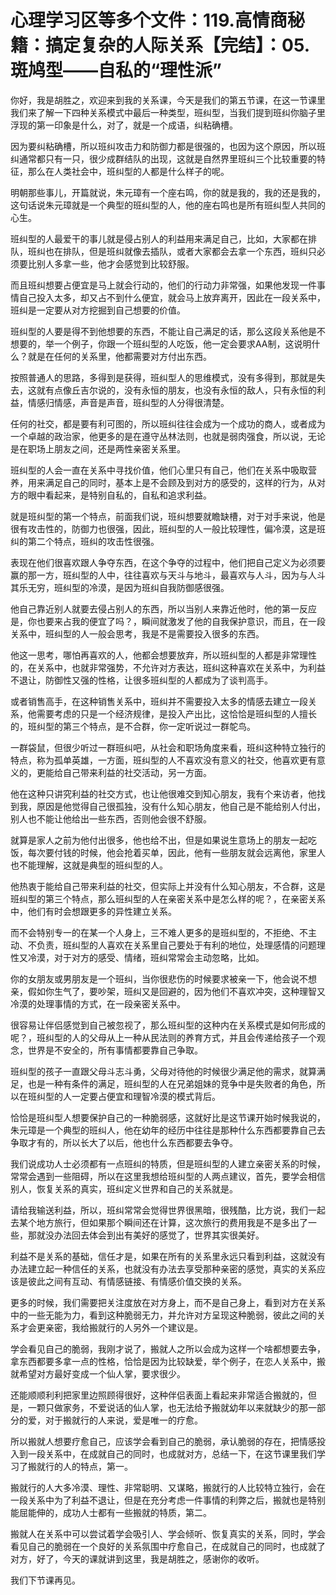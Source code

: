 # 心理学习区等多个文件：119.高情商秘籍：搞定复杂的人际关系【完结】：05.斑鸠型——自私的“理性派”

你好，我是胡胜之，欢迎来到我的关系课，今天是我们的第五节课，在这一节课里我们来了解一下四种关系模式中最后一种类型，班纠型，当我们提到班纠你脑子里浮现的第一印象是什么，对了，就是一个成语，纠粘确槽。

因为要纠粘确槽，所以班纠攻击力和防御力都是很强的，也因为这个原因，所以班纠通常都只有一只，很少成群结队的出现，这就是自然界里班纠三个比较重要的特征，那么在人类社会中，班纠型的人都是什么样子的呢。

明朝那些事儿，开篇就说，朱元璋有一个座右鸣，你的就是我的，我的还是我的，这句话说朱元璋就是一个典型的班纠型的人，他的座右鸣也是所有班纠型人共同的心生。

班纠型的人最爱干的事儿就是侵占别人的利益用来满足自己，比如，大家都在排队，班纠也在排队，但是班纠就像去插队，或者大家都会去拿一个东西，班纠只必须要比别人多拿一些，他才会感觉到比较舒服。

而且班纠想要占便宜是马上就会行动的，他们的行动力非常强，如果他发现一件事情自己投入太多，却又占不到什么便宜，就会马上放弃离开，因此在一段关系中，班纠是一定要从对方挖掘到自己想要的价值。

班纠型的人要是得不到他想要的东西，不能让自己满足的话，那么这段关系他是不想要的，举一个例子，你跟一个班纠型的人吃饭，他一定会要求AA制，这说明什么？就是在任何的关系里，他都需要对方付出东西。

按照普通人的思路，多得到是获得，班纠型人的思维模式，没有多得到，那就是失去，这就有点像丘吉尔说的，没有永恒的朋友，也没有永恒的敌人，只有永恒的利益，情感归情感，声音是声音，班纠型的人分得很清楚。

任何的社交，都是要有利可图的，所以班纠往往会成为一个成功的商人，或者成为一个卓越的政治家，他更多的是在遵守丛林法则，也就是弱肉强食，所以说，无论是在职场上朋友之间，还是两性亲密关系里。

班纠型的人会一直在关系中寻找价值，他们心里只有自己，他们在关系中吸取营养，用来满足自己的同时，基本上是不会顾及到对方的感受的，这样的行为，从对方的眼中看起来，是特别自私的，自私和追求利益。

就是班纠型的第一个特点，前面我们说，班纠想要就瞻缺槽，对于对手来说，他是很有攻击性的，防御力也很强，因此，班纠型的人一般比较理性，偏冷漠，这是班纠的第二个特点，班纠的攻击性很强。

表现在他们很喜欢跟人争夺东西，在这个争夺的过程中，他们把自己定义为必须要赢的那一方，班纠型的人中，往往喜欢与天斗与地斗，最喜欢与人斗，因为与人斗其乐无穷，班纠型的冷漠，是因为班纠自我防御感很强。

他自己靠近别人就要去侵占别人的东西，所以当别人来靠近他时，他的第一反应是，你也要来占我的便宜了吗？，瞬间就激发了他的自我保护意识，而且，在一段关系中，班纠型的人一般会思考，我是不是需要投入很多的东西。

他这一思考，哪怕再喜欢的人，他都会想要放弃，所以班纠型的人都是非常理性的，在关系中，也就非常强势，不允许对方表达，班纠这种喜欢在关系中，为利益不退让，防御性又强的性格，让很多班纠型的人都成为了谈判高手。

或者销售高手，在这种销售关系中，班纠并不需要投入太多的情感去建立一段关系，他需要考虑的只是一个经济规律，是投入产出比，这恰恰是班纠型的人擅长的，班纠型的第三个特点，是不合群，你一定听说过一群鸵鸟。

一群袋鼠，但很少听过一群班纠吧，从社会和职场角度来看，班纠这种特立独行的特点，称为孤单英雄，一方面，班纠型的人不喜欢没有意义的社交，他喜欢更有意义的，更能给自己带来利益的社交活动，另一方面。

他在这种只讲究利益的社交方式，也让他很难交到知心朋友，我有个来访者，他找到我，原因是他觉得自己很孤独，没有什么知心朋友，他自己是不能给别人付出，别人也不能让他给出一些东西，否则他会很不舒服。

就算是家人之前为他付出很多，他也给不出，但是如果说生意场上的朋友一起吃饭，每次要付钱的时候，他会抢着买单，因此，他有一些朋友就会远离他，家里人也不能理解，这就是典型的班纠型的人。

他热衷于能给自己带来利益的社交，但实际上并没有什么知心朋友，不合群，这是班纠型的第三个特点，那么班纠型的人在亲密关系中是怎么样的呢？，在亲密关系中，他们有时会想跟更多的异性建立关系。

而不会特别专一的在某一个人身上，三不难人更多的是班纠型的，不拒绝、不主动、不负责，班纠型的人喜欢在关系里自己要处于有利的地位，处理感情的问题理性又冷漠，对于对方的感受、情绪，班纠常常会主动忽略，比如。

你的女朋友或男朋友是一个班纠，当你很悲伤的时候要求被亲一下，他会说不想亲，假如你生气了，要吵架，班纠又是回避的，因为他们不喜欢冲突，这种理智又冷漠的处理事情的方式，在一段亲密关系中。

很容易让伴侣感觉到自己被忽视了，那么班纠型的这种内在关系模式是如何形成的呢？，班纠型的人的父母从上一种从民法则的养育方式，并且会传递给孩子一个观念，世界是不安全的，所有事情都要靠自己争取。

班纠型的孩子一直跟父母斗志斗勇，父母对待他的时候很少满足他的需求，就算满足，也是一种有条件的满足，班纠型的人在兄弟姐妹的竞争中是失败者的角色，所以在班纠型的人一定要占便宜和理智冷漠的模式背后。

恰恰是班纠型人想要保护自己的一种脆弱感，这就好比是这节课开始时候我说的，朱元璋是一个典型的班纠人，他在幼年的经历中往往是那种什么东西都要靠自己去争取才有的，所以长大了以后，他也什么东西都要去争夺。

我们说成功人士必须都有一点班纠的特质，但是班纠型的人建立亲密关系的时候，常常会遇到一些阻碍，所以在这里我想给班纠型的人两点建议，首先，要学会相信别人，恢复关系的真实，班纠定义世界和自己的关系就是。

请给我输送利益，所以，班纠常常会觉得世界很黑暗，很残酷，比方说，我们一起去某个地方旅行，但如果那个瞬间还在计算，这次旅行的费用我是不是多出了一些，那就没办法回去体会到出有美好的感觉了，世界其实很美好。

利益不是关系的基础，信任才是，如果在所有的关系里永远只看到利益，这就没有办法建立起一种信任的关系，也就没有办法去享受那种亲密的感觉，真实的关系应该是彼此之间有互动、有情感链接、有情感价值交换的关系。

更多的时候，我们需要把关注度放在对方身上，而不是自己身上，看到对方在关系中的一些无能为力，看到这种脆弱无力，并允许对方呈现这种脆弱，彼此之间的关系才会更亲密，我给搬就行的人另外一个建议是。

学会看见自己的脆弱，我刚才说了，搬就人之所以会成为这样一个啥都想要去争，拿东西都要多拿一点的性格，恰恰是因为比较缺爱，举个例子，在恋人关系中，搬就希望对方最好变成一个仙人掌，要求很少。

还能顺顺利利把家里边照顾得很好，这种伴侣表面上看起来非常适合搬就的，但是，一颗只做家务，不爱说话的仙人掌，也无法给予搬就幼年以来就缺少的那一部分的爱，对于搬就行的人来说，爱是唯一的疗愈。

所以搬就人想要疗愈自己，应该学会看到自己的脆弱，承认脆弱的存在，把情感投入到一段关系中，在成就自己的同时，也成就对方，总结一下，在这节课里我们学习了搬就行的人的特点，第一。

搬就行的人大多冷漠、理性、非常聪明、又谋略，搬就行的人比较特立独行，会在一段关系中为了利益不退让，但是在充分考虑一件事情的利弊之后，搬就也是特别能屈能伸的，成功人士都有一些搬就的特质，第二。

搬就人在关系中可以尝试着学会吸引人、学会倾听、恢复真实的关系，同时，学会看见自己的脆弱在一个良好的关系氛围中疗愈自己，在成就自己的同时，也成就了对方，好了，今天的课就讲到这里，我是胡胜之，感谢你的收听。

我们下节课再见。